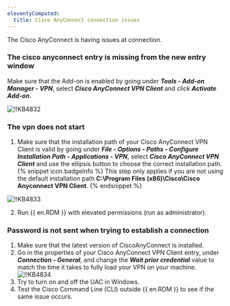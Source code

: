 ```yaml
---
eleventyComputed:
  title: Cisco AnyConnect connection issues
---
```

The Cisco AnyConnect is having issues at connection.
### The cisco anyconnect entry is missing from the new entry window
Make sure that the Add-on is enabled by going under ***Tools - Add-on Manager - VPN***, select ***Cisco AnyConnect VPN Client*** and click ***Activate Add-on***.

![!!KB4832](https://cdnweb.devolutions.net/docs/en/kb/KB4832.png)

### The vpn does not start
1. Make sure that the installation path of your Cisco AnyConnect VPN Client is valid by going under ***File - Options - Paths - Configure Installation Path - Applications - VPN***, select ***Cisco AnyConnect VPN Client*** and use the ellipsis button to choose the correct installation path.
{% snippet icon.badgeInfo %}
This step only applies if you are not using the default installation path **C:\Program Files (x86)\Cisco\Cisco Anyconnect VPN Client**.
{% endsnippet %}

![!!KB4833](https://cdnweb.devolutions.net/docs/en/kb/KB4833.png)

2. Run {{ en.RDM }} with elevated permissions (run as administrator).

### Password is not sent when trying to establish a connection
1. Make sure that the latest version of CiscoAnyConnect is installed.
1. Go in the properties of your Cisco AnyConnect VPN Client entry, under ***Connection - General***, and change the ***Wait prior credential*** value to match the time it takes to fully load your VPN on your machine.
![!!KB4834](https://cdnweb.devolutions.net/docs/en/kb/KB4834.png)
1. Try to turn on and off the UAC in Windows.
1. Test the Cisco Command Line (CLI) outside {{ en.RDM }} to see if the same issue occurs.
